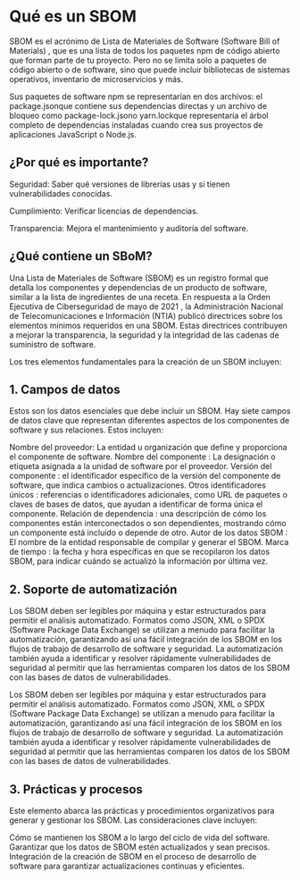 # Qué es un SBOM

SBOM es el acrónimo de Lista de Materiales de Software (Software Bill of Materials) , que es una lista de todos los paquetes npm de código abierto que forman parte de tu proyecto. Pero no se limita solo a paquetes de código abierto o de software, sino que puede incluir bibliotecas de sistemas operativos, inventario de microservicios y más.

Sus paquetes de software npm se representarían en dos archivos: el package.jsonque contiene sus dependencias directas y un archivo de bloqueo como package-lock.jsono yarn.lockque representaría el árbol completo de dependencias instaladas cuando crea sus proyectos de aplicaciones JavaScript o Node.js.


## ¿Por qué es importante?

Seguridad: Saber qué versiones de librerías usas y si tienen vulnerabilidades conocidas.

Cumplimiento: Verificar licencias de dependencias.

Transparencia: Mejora el mantenimiento y auditoría del software.

## ¿Qué contiene un SBoM?
Una Lista de Materiales de Software (SBOM) es un registro formal que detalla los componentes y dependencias de un producto de software, similar a la lista de ingredientes de una receta. En respuesta a la Orden Ejecutiva de Ciberseguridad de mayo de 2021 , la Administración Nacional de Telecomunicaciones e Información (NTIA) publicó directrices sobre los elementos mínimos requeridos en una SBOM. Estas directrices contribuyen a mejorar la transparencia, la seguridad y la integridad de las cadenas de suministro de software.

Los tres elementos fundamentales para la creación de un SBOM incluyen:

## 1. Campos de datos
Estos son los datos esenciales que debe incluir un SBOM. Hay siete campos de datos clave que representan diferentes aspectos de los componentes de software y sus relaciones. Estos incluyen:


 Nombre del proveedor: La entidad u organización que define y proporciona el componente de software.
 Nombre del componente : La designación o etiqueta asignada a la unidad de software por el proveedor.
 Versión del componente : el identificador específico de la versión del componente de software, que indica cambios o actualizaciones.
Otros identificadores únicos : referencias o identificadores adicionales, como URL de paquetes o claves de bases de datos, que ayudan a identificar de forma única el componente.
Relación de dependencia : una descripción de cómo los componentes están interconectados o son dependientes, mostrando cómo un componente está incluido o depende de otro.
Autor de los datos SBOM : El nombre de la entidad responsable de compilar y generar el SBOM.
Marca de tiempo : la fecha y hora específicas en que se recopilaron los datos SBOM, para indicar cuándo se actualizó la información por última vez.

## 2. Soporte de automatización
Los SBOM deben ser legibles por máquina y estar estructurados para permitir el análisis automatizado. Formatos como JSON, XML o SPDX (Software Package Data Exchange) se utilizan a menudo para facilitar la automatización, garantizando así una fácil integración de los SBOM en los flujos de trabajo de desarrollo de software y seguridad. La automatización también ayuda a identificar y resolver rápidamente vulnerabilidades de seguridad al permitir que las herramientas comparen los datos de los SBOM con las bases de datos de vulnerabilidades.

Los SBOM deben ser legibles por máquina y estar estructurados para permitir el análisis automatizado. Formatos como JSON, XML o SPDX (Software Package Data Exchange) se utilizan a menudo para facilitar la automatización, garantizando así una fácil integración de los SBOM en los flujos de trabajo de desarrollo de software y seguridad. La automatización también ayuda a identificar y resolver rápidamente vulnerabilidades de seguridad al permitir que las herramientas comparen los datos de los SBOM con las bases de datos de vulnerabilidades.

##  3. Prácticas y procesos
Este elemento abarca las prácticas y procedimientos organizativos para generar y gestionar los SBOM. Las consideraciones clave incluyen:


Cómo se mantienen los SBOM a lo largo del ciclo de vida del software.
Garantizar que los datos de SBOM estén actualizados y sean precisos.
Integración de la creación de SBOM en el proceso de desarrollo de software para garantizar actualizaciones continuas y eficientes.
